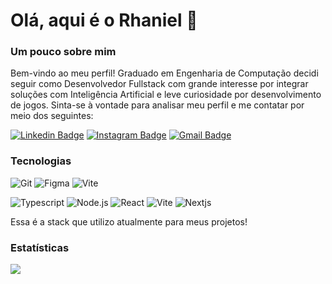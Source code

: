 # Olá, aqui é o Rhaniel 👋

<!--
**rhanielmx/rhanielmx** is a ✨ _special_ ✨ repository because its `README.md` (this file) appears on your GitHub profile.

Here are some ideas to get you started:

- 🔭 I’m currently working on ...
- 🌱 I’m currently learning ...
- 👯 I’m looking to collaborate on ...
- 🤔 I’m looking for help with ...
- 💬 Ask me about ...
- 📫 How to reach me: ...
- 😄 Pronouns: ...
- ⚡ Fun fact: ...
-->



### Um pouco sobre mim

Bem-vindo ao meu perfil! Graduado em Engenharia de Computação decidi seguir como Desenvolvedor Fullstack com grande interesse por integrar soluções com Inteligência Artificial e leve curiosidade por desenvolvimento de jogos. Sinta-se à vontade para analisar meu perfil e me contatar por meio dos seguintes:

<!-- [![Website Badge](https://img.shields.io/badge/-rhanielmx.dev-47CCCC?style=flat&logo=Google-Chrome&logoColor=white&link=https://rhanielmx.dev)](https://rhanielmx.dev) -->
[![Linkedin Badge](https://img.shields.io/badge/-rhanielmx-blue?style=flat&logo=Linkedin&logoColor=white&link=https://www.linkedin.com/in/rhanielmx/)](https://www.linkedin.com/in/rhanielmx/)
[![Instagram Badge](https://img.shields.io/badge/-@rhanielmx-purple?style=flat&logo=instagram&logoColor=white&link=https://instagram.com/rhanielmx/)](https://instagram.com/rhanielmx)
[![Gmail Badge](https://img.shields.io/badge/-rhanielmag.xavier-c14438?style=flat&logo=Gmail&logoColor=white&link=mailto:rhanielmag.xavier@gmail.com)](mailto:rhanielmag.xavier@gmail.com)

### Tecnologias

![Git](https://img.shields.io/badge/-Git-222222?style=for-the-badge&logo=git&logoColor=F05032)
![Figma](https://img.shields.io/badge/-Figma-222222?style=for-the-badge&logo=Figma&logoColor=)
![Vite](https://img.shields.io/badge/-Tailwind-222222?style=for-the-badge&logo=tailwindcss&logoColor=#F05032)
<!--![Javascript](https://img.shields.io/badge/-Javascript-222222?style=for-the-badge&logo=Javascript&logoColor=FC) -->
![Typescript](https://img.shields.io/badge/-Typescript-222222?style=for-the-badge&logo=Typescript&logoColor=0769AD)
![Node.js](https://img.shields.io/badge/-Node.js-222222?style=for-the-badge&logo=node.js&logoColor=339933)
![React](https://img.shields.io/badge/-React-222222?style=for-the-badge&logo=React&logoColor=61DAFB)
![Vite](https://img.shields.io/badge/-Vite-222222?style=for-the-badge&logo=Vite&logoColor=)
![Nextjs](https://img.shields.io/badge/-Nextjs-222222?style=for-the-badge&logo=Vercel&logoColor=)
<!-- ![Nestjs](https://img.shields.io/badge/-Nestjs-222222?style=for-the-badge&logo=Nestjs&logoColor=) -->

Essa é a stack que utilizo atualmente para meus projetos!

### Estatísticas

<p><img src="https://metrics.lecoq.io/rhanielmx"><p>
